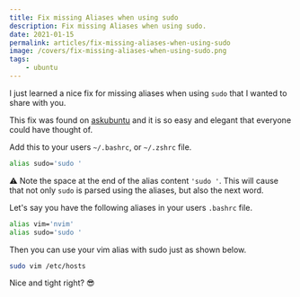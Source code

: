 ```yaml
---
title: Fix missing Aliases when using sudo
description: Fix missing Aliases when using sudo.
date: 2021-01-15
permalink: articles/fix-missing-aliases-when-using-sudo
image: /covers/fix-missing-aliases-when-using-sudo.png
tags: 
    - ubuntu
---
```


I just learned a nice fix for missing aliases when using `sudo` that I wanted to share with you.

<!-- more -->

This fix was found on [askubuntu](https://askubuntu.com/questions/22037/aliases-not-available-when-using-sudo/22043#22043) and it is so easy and elegant that everyone could have thought of.

Add this to your users `~/.bashrc`, or `~/.zshrc` file.

```bash
alias sudo='sudo '
```

⚠ Note the space at the end of the alias content `'sudo '`. This will cause that not only `sudo` is parsed using the aliases, but also the next word. 

Let's say you have the following aliases in your users `.bashrc` file.

```bash
alias vim='nvim'
alias sudo='sudo '
```

Then you can use your vim alias with sudo just as shown below.

```bash
sudo vim /etc/hosts
```

Nice and tight right? 😎
